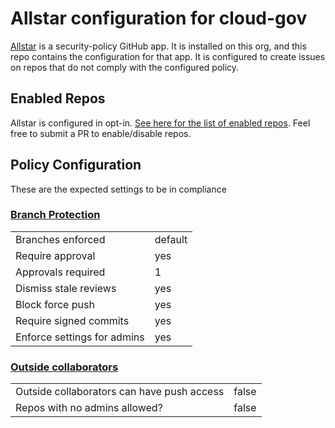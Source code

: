 # Allstar configuration for cloud-gov

[Allstar](https://github.com/cloud-gov/allstar) is a security-policy GitHub app. It is
installed on this org, and this repo contains the configuration for that app. It
is configured to create issues on repos that do not comply with the configured
policy.

## Enabled Repos

Allstar is configured in opt-in. [See here for the list of enabled repos](allstar.yaml). Feel
free to submit a PR to enable/disable repos.

## Policy Configuration

These are the expected settings to be in compliance

### [Branch Protection](branch_protection.yaml)

| | |
| - | - |
| Branches enforced | default |
| Require approval | yes |
| Approvals required | 1 |
| Dismiss stale reviews | yes |
| Block force push | yes |
| Require signed commits | yes |
| Enforce settings for admins | yes |

### [Outside collaborators](outside.yaml)

| | |
| - | - |
| Outside collaborators can have push access | false |
| Repos with no admins allowed? | false |
